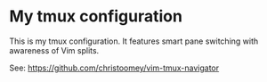 # My tmux configuration

This is my tmux configuration. It features smart pane switching with awareness of Vim splits. 

See: https://github.com/christoomey/vim-tmux-navigator
